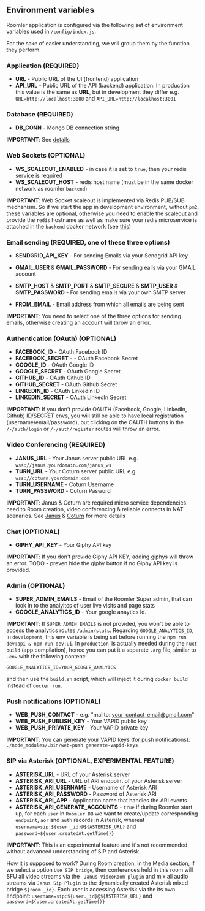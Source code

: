 ## Environment variables

Roomler application is configured via the following set of environment variables used in `/config/index.js`.

For the sake of easier understanding, we will group them by the function they perform.

### Application (REQUIRED)
- **URL** - Public URL of the UI (frontend) application
- **API_URL** - Public URL of the API (backend) application. In production this value is the same as **URL**, but in development they differ e.g. `URL=http://localhost:3000` and `API_URL=http://localhost:3001`

### Database (REQUIRED)
- **DB_CONN** - Mongo DB connection string

**IMPORTANT**: See [details](./deps-mongo.md)

### Web Sockets (OPTIONAL)
- **WS_SCALEOUT_ENABLED** - in case it is set to `true`, then your redis service is required
- **WS_SCALEOUT_HOST** - redis host name (must be in the same docker network as roomler `backend`)

**IMPORTANT**: Web Socket scaleout is implemented via Redis PUB/SUB mechanism. So if we start the app in development environment, without `pm2`, these variables are optional, otherwise you need to enable the scaleout and provide the `redis` hostname as well as make sure your redis microservice is attached in the `backend` docker network (see [this](./deps-redis.md))

### Email sending (REQUIRED, one of these three options)
- **SENDGRID_API_KEY** - For sending Emails via your Sendgrid API key
- **GMAIL_USER** & **GMAIL_PASSWORD** - For sending eails via your GMAIL account
- **SMTP_HOST** & **SMTP_PORT** & **SMTP_SECURE** & **SMTP_USER** & **SMTP_PASSWORD** - For sending emails via your own SMTP server

- **FROM_EMAIL** - Email address from which all emails are being sent

**IMPORTANT**: You need to select one of the three options for sending emails, otherwise creating an account will throw an error.

### Authentication (OAuth) (OPTIONAL)
- **FACEBOOK_ID** - OAuth Facebook ID
- **FACEBOOK_SECRET** -  - OAuth Facebook Secret
- **GOOGLE_ID** - OAuth Google ID
- **GOOGLE_SECRET** - OAuth Google Secret
- **GITHUB_ID** -  OAuth Github ID
- **GITHUB_SECRET** - OAuth Github Secret
- **LINKEDIN_ID** - OAuth LinkedIn ID
- **LINKEDIN_SECRET** - OAuth LinkedIn Secret

**IMPORTANT**: If you don't provide OAUTH (Facebook, Google, LinkedIn, Github) ID/SECRET envs, you will still be able to have local registration (username/email/password), but clicking on the OAUTH buttons in the `/-/auth/login` or `/-/auth/register` routes will throw an error.

### Video Conferencing (REQUIRED)
- **JANUS_URL** - Your Janus server public URL e.g. `wss://janus.yourdomain.com/janus_ws`
- **TURN_URL**  - Your Coturn server public URL e.g. `wss://coturn.yourdomain.com`
- **TURN_USERNAME** - Coturn Username
- **TURN_PASSWORD** - Coturn Pasword

**IMPORTANT**: Janus & Coturn are required micro service dependencies need to Room creation, video conferencing & reliable connects in NAT scenarios. See [Janus](./deps-janus.md) & [Coturn](./deps-coturn.md) for more details

### Chat (OPTIONAL)
- **GIPHY_API_KEY** - Your Giphy API key

**IMPORTANT**: If you don't provide Giphy API KEY, adding giphys will throw an error. TODO - preven hide the giphy button if no Giphy API key is provided.

### Admin (OPTIONAL)
- **SUPER_ADMIN_EMAILS** - Email of the Roomler Super admin, that can look in to the analyitcs of user live visits and page stats
- **GOOGLE_ANALYTICS_ID**  - Your google anaytics Id.

**IMPORTANT**: If `SUPER_ADMIN_EMAILS` is not provided, you won't be able to access the analytics routes `/admin/stats`. Regarding `GOOGLE_ANALYTICS_ID`, in `development`, this env variable is being set before running the `npm run dev:api & npm run dev:ui`. In `production `is actually needed during the `nuxt build` (app compilation), hence you can put it a separate `.arg` file, similar to `.env` with the following content:
```
GOOGLE_ANALYTICS_ID=YOUR_GOOGLE_ANALYICS
```
and then use the `build.sh` script, which will inject it during `docker build` instead of `docker run`.


### Push notifications (OPTIONAL)
- **WEB_PUSH_CONTACT** - e.g. "mailto: your_contact_email@gmail.com"
- **WEB_PUSH_PUBLISH_KEY** - Your VAPID public key
- **WEB_PUSH_PRIVATE_KEY** - Your VAPID private key

**IMPORTANT**: You can generate your VAPID keys (for push notifications):
`./node_modules/.bin/web-push generate-vapid-keys`

### SIP via Asterisk (OPTIONAL, EXPERIMENTAL FEATURE)
- **ASTERISK_URL** - URL of your Asterisk server
- **ASTERISK_ARI_URL** - URL of ARI endpoint of your Asterisk server
- **ASTERISK_ARI_USERNAME** - Username of Asterisk ARI
- **ASTERISK_ARI_PASSWORD** - Password of Asterisk ARI
- **ASTERISK_ARI_APP** - Application name that handles the ARI events
- **ASTERISK_ARI_GENERATE_ACCOUNTS** - `true` if during Roomler start up, for each `user` in `Roomler DB` we want to create/update corresponding `endpoint`, `aor` and `auth` records in Asterisk, whereat `username=sip:${user._id}@${ASTERISK_URL}` and `password=${user.createdAt.getTime()}`

**IMPORTANT**: This is an experimental feature and it's not recommended without advanced understanding of SIP and Asterisk.

How it is supposed to work? During Room creation, in the Media section, if we select a option `Use SIP bridge`, then conferences held in this room will SFU all video streams via the ` Janus VideoRoom plugin` and mix all audio streams via `Janus Sip Plugin` to the dynamically created Asterisk mixed bridge `${room._id}`. Each user is accessing Asterisk via the its own endpoint: `username=sip:${user._id}@${ASTERISK_URL}` and `password=${user.createdAt.getTime()}`